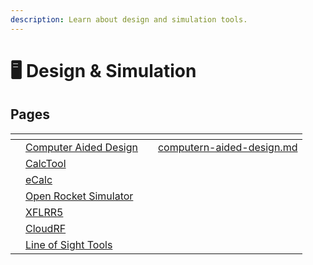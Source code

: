 ```yaml
---
description: Learn about design and simulation tools.
---
```


# 🖥 Design & Simulation

## Pages

<table data-view="cards"><thead><tr><th></th><th></th><th></th><th data-hidden data-card-target data-type="content-ref"></th></tr></thead><tbody><tr><td></td><td><a href="computern-aided-design.md">Computer Aided Design</a></td><td></td><td><a href="computern-aided-design.md">computern-aided-design.md</a></td></tr><tr><td></td><td><a href="calctool.md">CalcTool</a></td><td></td><td></td></tr><tr><td></td><td><a href="ecalc.md">eCalc</a></td><td></td><td></td></tr><tr><td></td><td><a href="open-rocket-simulator.md">Open Rocket Simulator</a></td><td></td><td></td></tr><tr><td></td><td><a href="xflrr5.md">XFLRR5</a></td><td></td><td></td></tr><tr><td></td><td><a href="cloudrf.md">CloudRF</a></td><td></td><td></td></tr><tr><td></td><td><a href="radio-optic-line-of-sight-tools.md">Line of Sight Tools</a></td><td></td><td></td></tr></tbody></table>

